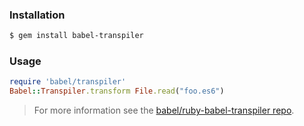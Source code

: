 ### Installation

```sh
$ gem install babel-transpiler
```

### Usage

```ruby
require 'babel/transpiler'
Babel::Transpiler.transform File.read("foo.es6")
```

> For more information see the
> [babel/ruby-babel-transpiler repo](https://github.com/babel/ruby-babel-transpiler).
